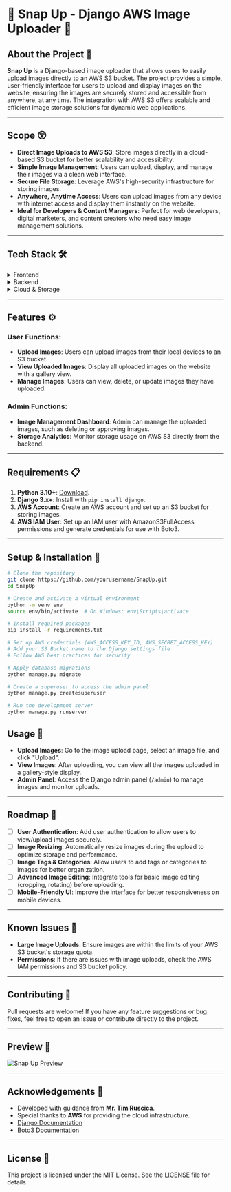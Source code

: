 # 📸 Snap Up - Django AWS Image Uploader 📸

## About the Project 🤖

**Snap Up** is a Django-based image uploader that allows users to easily upload images directly to an AWS S3 bucket. The project provides a simple, user-friendly interface for users to upload and display images on the website, ensuring the images are securely stored and accessible from anywhere, at any time. The integration with AWS S3 offers scalable and efficient image storage solutions for dynamic web applications.

---

## Scope 😲
- **Direct Image Uploads to AWS S3**: Store images directly in a cloud-based S3 bucket for better scalability and accessibility.
- **Simple Image Management**: Users can upload, display, and manage their images via a clean web interface.
- **Secure File Storage**: Leverage AWS's high-security infrastructure for storing images.
- **Anywhere, Anytime Access**: Users can upload images from any device with internet access and display them instantly on the website.
- **Ideal for Developers & Content Managers**: Perfect for web developers, digital marketers, and content creators who need easy image management solutions.

---

## Tech Stack 🛠️

<details>  
<summary>Frontend</summary>  
<ul>  
  <li><a href="https://developer.mozilla.org/en-US/docs/Web/HTML">HTML</a></li>  
  <li><a href="https://developer.mozilla.org/en-US/docs/Web/HTML">CSS</a></li>  
</ul>  
</details>

<details>  
<summary>Backend</summary>  
<ul>  
  <li><a href="https://www.djangoproject.com/">Django</a></li>  
  <li><a href="https://www.python.org/">Python</a></li>  
</ul>  
</details>

<details>  
<summary>Cloud & Storage</summary>  
<ul>  
  <li><a href="https://aws.amazon.com/s3/">Amazon S3</a></li>  
  <li><a href="https://boto3.amazonaws.com/v1/documentation/api/latest/index.html">Boto3 (AWS SDK for Python)</a></li>  
</ul>  
</details>

---

## Features ⚙️

### User Functions:
- **Upload Images**: Users can upload images from their local devices to an S3 bucket.
- **View Uploaded Images**: Display all uploaded images on the website with a gallery view.
- **Manage Images**: Users can view, delete, or update images they have uploaded.

### Admin Functions:
- **Image Management Dashboard**: Admin can manage the uploaded images, such as deleting or approving images.
- **Storage Analytics**: Monitor storage usage on AWS S3 directly from the backend.

---

## Requirements 📋
1. **Python 3.10+**: [Download](https://www.python.org/downloads/).
2. **Django 3.x+**: Install with `pip install django`.
3. **AWS Account**: Create an AWS account and set up an S3 bucket for storing images.
4. **AWS IAM User**: Set up an IAM user with AmazonS3FullAccess permissions and generate credentials for use with Boto3.

---

## Setup & Installation 🚀

```bash
# Clone the repository
git clone https://github.com/yourusername/SnapUp.git
cd SnapUp

# Create and activate a virtual environment
python -m venv env
source env/bin/activate  # On Windows: env\Scripts\activate

# Install required packages
pip install -r requirements.txt

# Set up AWS credentials (AWS_ACCESS_KEY_ID, AWS_SECRET_ACCESS_KEY)
# Add your S3 Bucket name to the Django settings file
# Follow AWS best practices for security

# Apply database migrations
python manage.py migrate

# Create a superuser to access the admin panel
python manage.py createsuperuser

# Run the development server
python manage.py runserver
```
## Usage 🎯
- **Upload Images**: Go to the image upload page, select an image file, and click "Upload".
- **View Images**: After uploading, you can view all the images uploaded in a gallery-style display.
- **Admin Panel**: Access the Django admin panel (`/admin`) to manage images and monitor uploads.

---

## Roadmap 🚀
- [ ] **User Authentication**: Add user authentication to allow users to view/upload images securely.
- [ ] **Image Resizing**: Automatically resize images during the upload to optimize storage and performance.
- [ ] **Image Tags & Categories**: Allow users to add tags or categories to images for better organization.
- [ ] **Advanced Image Editing**: Integrate tools for basic image editing (cropping, rotating) before uploading.
- [ ] **Mobile-Friendly UI**: Improve the interface for better responsiveness on mobile devices.

---

## Known Issues 🚧
- **Large Image Uploads**: Ensure images are within the limits of your AWS S3 bucket's storage quota.
- **Permissions**: If there are issues with image uploads, check the AWS IAM permissions and S3 bucket policy.

---

## Contributing 🤝
Pull requests are welcome! If you have any feature suggestions or bug fixes, feel free to open an issue or contribute directly to the project.

---

## Preview 👀
![Snap Up Preview]([https://your-image-link-here.com](https://drive.google.com/file/d/1UUKbK3iA6nijW5rGb7DneflI4NKedBa7/view?usp=sharing))

---

## Acknowledgements 🎉
- Developed with guidance from **Mr. Tim Ruscica**.
- Special thanks to **AWS** for providing the cloud infrastructure.
- [Django Documentation](https://docs.djangoproject.com/en/stable/)
- [Boto3 Documentation](https://boto3.amazonaws.com/v1/documentation/api/latest/index.html)

---

## License 📄
This project is licensed under the MIT License. See the [LICENSE](LICENSE) file for details.
